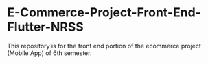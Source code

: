 # E-Commerce-Project-Front-End-Flutter-NRSS
This repository is for the front end portion of the ecommerce project (Mobile App) of 6th semester.
